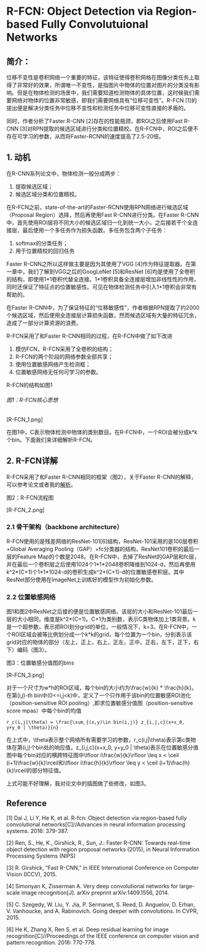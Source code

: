 # R-FCN: Object Detection via Region-based Fully Convolutuional Networks

## 简介：

位移不变性是卷积网络一个重要的特征，该特征使得卷积网格在图像分类任务上取得了非常好的效果，所谓唯一不变性，是指图片中物体的位置对图片的分类没有影响。但是在物体检测的场景中，我们需要知道检测物体的具体位置，这时候我们需要网络对物体的位置非常敏感，即我们需要网络具有“位移可变性”。R-FCN \[1\]的提出便是解决分类任务中位移不变性和检测任务中位移可变性直接的矛盾的。

同时，作者分析了Faster R-CNN \[2\]存在的性能瓶颈，即ROI之后使用Fast R-CNN \[3\]对RPN提取的候选区域进行分类和位置精校。在R-FCN中，ROI之后便不存在可学习的参数，从而将Faster-RCNN的速度提高了2.5-20倍。

## 1. 动机

在R-CNN系列论文中，物体检测一般分成两步：

1. 提取候选区域；
2. 候选区域分类和位置精校。

在R-FCN之前，state-of-the-art的Faster-RCNN使用RPN网络进行候选区域（Proposal Region）选择，然后再使用Fast R-CNN进行分类。在Faster R-CNN中，首先使用ROI层将不同大小的候选区域归一化到统一大小，之后接若干个全连接层，最后使用一个多任务作为损失函数。多任务包含两个子任务：

1. softmax的分类任务；
2. 用于位置精校的回归任务

Faster R-CNN之所以这样做主要是因为其使用了VGG \[4\]作为特征提取器。在第一章中，我们了解到VGG之后的GoogLeNet \[5\]和ResNet \[6\]均是使用了全卷积的结构，即使用1\*1卷积代替全连接。1\*1卷积具备全连接层增加非线性性的作用，同时还保证了特征点的位置敏感性。可见在物体检测任务中引入1\*1卷积会非常有帮助的。

在Faster R-CNN中，为了保证特征的“位移敏感性”，作者根据RPN提取了约2000个候选区域，然后使用全连接层计算损失函数，然而候选区域有大量的特征冗余，造成了一部分计算资源的浪费。

R-FCN采用了和Faster R-CNN相同的过程，在R-FCN中做了如下改进

1. 模仿FCN，R-FCN采用了全卷积的结构；
2. R-FCN的两个阶段的网络参数全部共享；
3. 使用位置敏感网络产生检测框；
4. 位置敏感网络无任何可学习的参数。

R-FCN的结构如图1

###### 图1：R-FCN核心思想

\[R-FCN\_1.png\]

在图1中，C表示物体检测中物体的类别数目。在R-FCN中，一个ROI会被分成k\*k个bin。下面我们来详细解析R-FCN。

## 2. R-FCN详解

R-FCN采用了和Faster R-CNN相同的框架（图2），关于Faster R-CNN的解释，可以参考论文或者我的[解析](https://senliuy.gitbooks.io/advanced-deep-learning/content/chapter1/faster-r-cnn-towards-real-time-object-detection-with-region-proposal-networks.html)。

图2：R-FCN流程图

\[R-FCN\_2.png\]

### 2.1 骨干架构（backbone architecture）

R-FCN使用的是残差网络的ResNet-101\[6\]结构，ResNet-101采用的是100层卷积+Global Averaging Pooling（GAP）+fc分类器的结构，ResNet101卷积的最后一层的Feature Map的个数是2048。在R-FCN中，去掉了ResNet的GAP层和fc层，并在最后一个卷积层之后使用1024个1\*1\*2048卷积降维到1024-d，然后再使用k^2\*\(C+1\)个1\*1\*1024-d的卷积生成k^2\*\(C+1\)-d的位置敏感卷积层。其中ResNet部分使用在ImageNet上训练好的模型作为初始化参数。

### 2.2 位置敏感网络

图1和图2中ResNet之后接的便是位置敏感网络。该层的大小和ResNet-101最后一层的大小相同，维度是k^2\*\(C+1\)。C+1为类别数，表示C类物体加上1类背景。k是一个超参数，表示把ROI划分grid的单位，一般情况下，k=3。在R-FCN中，一个ROI区域会被等比例划分成一个k\*k的grid，每个位置为一个bin，分别表示该grid对应的物体的部分（左上，正上，右上，正左，正中，正右，左下，正下，右下）编码（图3）。

图3：位置敏感分值图的bins

\[R-FCN\_3.png\]

对于一个尺寸为w\*h的ROI区域，每个bin的大小约为\frac{w}{k} \* \frac{h}{k}。在第\(i,j\)-th bin中\(0&lt;=i,j&lt;k\)中，定义了一个只作用于该bin的位置敏感ROI池化（position-sensitive ROI pooling）,即求位置敏感分值图（position-sensitive score mpas）中每个bin的均值

```
r_c(i,j|\theta) = \frac{\sum_{(x,y)\in bin(i,j)} z_{i,j,c}(x+x_0, y+y_0 | \theta)}{n}
```

在上式中，\theta表示整个网络所有需要学习的参数，r\_c\(i,j\|\theta\)表示第c类物体在第\(i,j\)个bin处的响应值，z\_{i,j,c}\(x+x\_0, y+y\_0 \| \theta\)表示在位置敏感分值图中每个bin对应的横跨特征图中\lfloor i\frac{w}{k}\rfloor \leq x &lt; \ceil \(i+1\)\frac{w}{k}\rceil和\lfloor i\frac{h}{k}\rfloor \leq y &lt; \ceil \(i+1\)\frac{h}{k}\rceil的部分特征值。

上式可能不好理解，我对论文中的插图做了些修改，如图3。

## Reference

\[1\] Dai J, Li Y, He K, et al. R-fcn: Object detection via region-based fully convolutional networks\[C\]//Advances in neural information processing systems. 2016: 379-387.

\[2\] Ren, S., He, K., Girshick, R., Sun, J.: Faster R-CNN: Towards real-time object detection with region proposal networks \(2015\), in Neural Information Processing Systems \(NIPS\)

\[3\] R. Girshick, “Fast R-CNN,” in IEEE International Conference on Computer Vision \(ICCV\), 2015.

\[4\] Simonyan K, Zisserman A. Very deep convolutional networks for large-scale image recognition\[J\]. arXiv preprint arXiv:1409.1556, 2014.

\[5\] C. Szegedy, W. Liu, Y. Jia, P. Sermanet, S. Reed, D. Anguelov, D. Erhan, V. Vanhoucke, and A. Rabinovich. Going deeper with convolutions. In CVPR, 2015.

\[6\] He K, Zhang X, Ren S, et al. Deep residual learning for image recognition\[C\]//Proceedings of the IEEE conference on computer vision and pattern recognition. 2016: 770-778.

